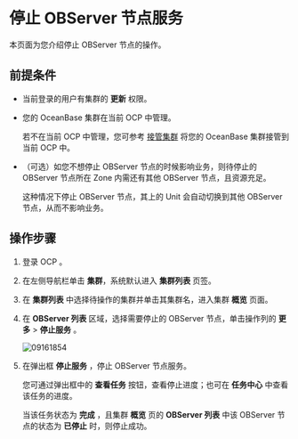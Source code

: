 # 停止 OBServer 节点服务

本页面为您介绍停止 OBServer 节点的操作。

## 前提条件

* 当前登录的用户有集群的 **更新** 权限。

* 您的 OceanBase 集群在当前 OCP 中管理。

  若不在当前 OCP 中管理，您可参考 [接管集群](../300.manage-a-cluster/400.take-over-a-cluster.md) 将您的 OceanBase 集群接管到当前 OCP 中。
  
* （可选）如您不想停止 OBServer 节点的时候影响业务，则待停止的 OBServer 节点所在 Zone 内需还有其他 OBServer 节点，且资源充足。

  这种情况下停止 OBServer 节点，其上的 Unit 会自动切换到其他 OBServer 节点，从而不影响业务。
  
## 操作步骤

1. 登录 OCP 。

2. 在左侧导航栏单击 **集群**，系统默认进入 **集群列表** 页签。

3. 在 **集群列表** 中选择待操作的集群并单击其集群名，进入集群 **概览** 页面。

4. 在 **OBServer 列表** 区域，选择需要停止的 OBServer 节点，单击操作列的 **更多** > **停止服务** 。

   ![09161854](https://obbusiness-private.oss-cn-shanghai.aliyuncs.com/doc/img/ocp/430/%E5%81%9C%E6%AD%A2%E6%9C%8D%E5%8A%A1.png)

5. 在弹出框 **停止服务** ，停止 OBServer 节点服务。

   您可通过弹出框中的 **查看任务** 按钮，查看停止进度；也可在 **任务中心** 中查看该任务的进度。

   当该任务状态为 **完成** ，且集群 **概览** 页的 **OBServer 列表** 中该 OBServer 节点的状态为 **已停止** 时，则停止成功。

